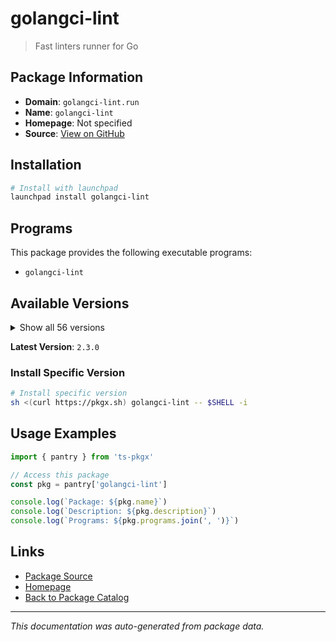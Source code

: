 # golangci-lint

> Fast linters runner for Go

## Package Information

- **Domain**: `golangci-lint.run`
- **Name**: `golangci-lint`
- **Homepage**: Not specified
- **Source**: [View on GitHub](https://github.com/pkgxdev/pantry/tree/main/projects/golangci-lint.run/package.yml)

## Installation

```bash
# Install with launchpad
launchpad install golangci-lint
```

## Programs

This package provides the following executable programs:

- `golangci-lint`

## Available Versions

<details>
<summary>Show all 56 versions</summary>

- `2.3.0`, `2.2.2`, `2.2.1`, `2.2.0`, `2.1.6`
- `2.1.5`, `2.1.4`, `2.1.3`, `2.1.2`, `2.1.1`
- `2.1.0`, `2.0.2`, `2.0.1`, `2.0.0`, `1.64.8`
- `1.64.7`, `1.64.6`, `1.64.5`, `1.64.4`, `1.64.3`
- `1.64.2`, `1.63.4`, `1.63.3`, `1.63.2`, `1.63.1`
- `1.63.0`, `1.62.2`, `1.62.0`, `1.61.0`, `1.60.3`
- `1.60.2`, `1.60.1`, `1.59.1`, `1.59.0`, `1.58.2`
- `1.58.1`, `1.58.0`, `1.57.2`, `1.57.1`, `1.57.0`
- `1.56.2`, `1.56.1`, `1.56.0`, `1.55.2`, `1.55.1`
- `1.55.0`, `1.54.2`, `1.54.1`, `1.53.3`, `1.53.2`
- `1.53.1`, `1.53.0`, `1.52.2`, `1.52.1`, `1.52.0`
- `1.51.2`

</details>

**Latest Version**: `2.3.0`

### Install Specific Version

```bash
# Install specific version
sh <(curl https://pkgx.sh) golangci-lint -- $SHELL -i
```

## Usage Examples

```typescript
import { pantry } from 'ts-pkgx'

// Access this package
const pkg = pantry['golangci-lint']

console.log(`Package: ${pkg.name}`)
console.log(`Description: ${pkg.description}`)
console.log(`Programs: ${pkg.programs.join(', ')}`)
```

## Links

- [Package Source](https://github.com/pkgxdev/pantry/tree/main/projects/golangci-lint.run/package.yml)
- [Homepage](#)
- [Back to Package Catalog](../../package-catalog.md)

---

*This documentation was auto-generated from package data.*
